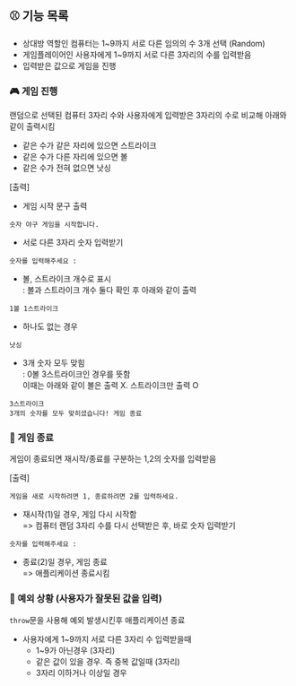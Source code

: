 ## ⚾ 기능 목록

- 상대방 역할인 컴퓨터는 1~9까지 서로 다른 임의의 수 3개 선택 (Random)
- 게임플레이어인 사용자에게 1~9까지 서로 다른 3자리의 수를 입력받음
- 입력받은 값으로 게임을 진행

### 🎮 게임 진행
랜덤으로 선택된 컴퓨터 3자리 수와 사용자에게 입력받은 3자리의 수로 비교해 아래와 같이 출력시킴

- 같은 수가 같은 자리에 있으면 스트라이크
- 같은 수가 다른 자리에 있으면 볼
- 같은 수가 전혀 없으면 낫싱

[출력]
- 게임 시작 문구 출력
```
숫자 야구 게임을 시작합니다.
```

- 서로 다른 3자리 숫자 입력받기
```
숫자를 입력해주세요 : 
```

- 볼, 스트라이크 개수로 표시  
: 볼과 스트라이크 개수 둘다 확인 후 아래와 같이 출력
```
1볼 1스트라이크
```
- 하나도 없는 경우
```
낫싱
```
- 3개 숫자 모두 맞힘  
: 0볼 3스트라이크인 경우를 뜻함  
이때는 아래와 같이 볼은 출력 X. 스트라이크만 출력 O
```
3스트라이크
3개의 숫자를 모두 맞히셨습니다! 게임 종료
```

### 💫 게임 종료
게임이 종료되면 재시작/종료를 구분하는 1,2의 숫자를 입력받음

[출력]
```
게임을 새로 시작하려면 1, 종료하려면 2를 입력하세요.
```

- 재시작(1)일 경우, 게임 다시 시작함   
=> 컴퓨터 랜덤 3자리 수를 다시 선택받은 후, 바로 숫자 입력받기
```
숫자를 입력해주세요 :
```
- 종료(2)일 경우, 게임 종료   
=> 애플리케이션 종료시킴

### 📌 예외 상황 (사용자가 잘못된 값을 입력)
```throw```문을 사용해 예외 발생시킨후 애플리케이션 종료

- 사용자에게 1~9까지 서로 다른 3자리 수 입력받을때
  - 1~9가 아닌경우 (3자리)
  - 같은 값이 있을 경우. 즉 중복 값일때 (3자리)
  - 3자리 이하거나 이상일 경우